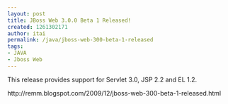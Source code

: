 ```yaml
---
layout: post
title: JBoss Web 3.0.0 Beta 1 Released!
created: 1261302171
author: itai
permalink: /java/jboss-web-300-beta-1-released
tags:
- JAVA
- Jboss Web
---
```

<p>This release provides support for Servlet 3.0, JSP 2.2 and EL 1.2.</p>
<p>http://remm.blogspot.com/2009/12/jboss-web-300-beta-1-released.html</p>
